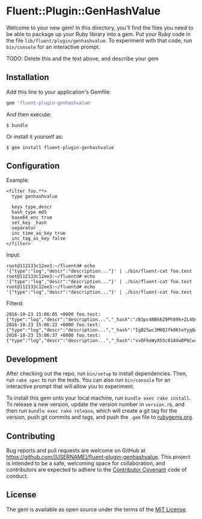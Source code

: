 # Fluent::Plugin::GenHashValue

Welcome to your new gem! In this directory, you'll find the files you need to be able to package up your Ruby library into a gem. Put your Ruby code in the file `lib/fluent/plugin/genhashvalue`. To experiment with that code, run `bin/console` for an interactive prompt.

TODO: Delete this and the text above, and describe your gem

## Installation

Add this line to your application's Gemfile:

```ruby
gem 'fluent-plugin-genhashvalue'
```

And then execute:

    $ bundle

Or install it yourself as:

    $ gem install fluent-plugin-genhashvalue


## Configuration

Example:

    <filter foo.**>
      type genhashvalue

      keys type,descr
      hash_type md5
      base64_enc true
      set_key _hash
      separator _
      inc_time_as_key true
      inc_tag_as_key false
    </filter>


Input:

    root@112133c12ee3:~/fluentd# echo '{"type":"log","descr":"description..."}' | ./bin/fluent-cat foo.test
    root@112133c12ee3:~/fluentd# echo '{"type":"log","descr":"description..."}' | ./bin/fluent-cat foo.test
    root@112133c12ee3:~/fluentd# echo '{"type":"log","descr":"description..."}' | ./bin/fluent-cat foo.test

Filterd:

    2016-10-23 15:06:05 +0000 foo.test: {"type":"log","descr":"description...","_hash":"/B3pc4NBk6Z9Ph89k+ZL4Q=="}
    2016-10-23 15:06:22 +0000 foo.test: {"type":"log","descr":"description...","_hash":"IgB25wc3M0QJfk0KteYygQ=="}
    2016-10-23 15:06:37 +0000 foo.test: {"type":"log","descr":"description...","_hash":"vvDF6eWyX5Sc01AVw8P6Cw=="}


## Development

After checking out the repo, run `bin/setup` to install dependencies. Then, run `rake spec` to run the tests. You can also run `bin/console` for an interactive prompt that will allow you to experiment.

To install this gem onto your local machine, run `bundle exec rake install`. To release a new version, update the version number in `version.rb`, and then run `bundle exec rake release`, which will create a git tag for the version, push git commits and tags, and push the `.gem` file to [rubygems.org](https://rubygems.org).

## Contributing

Bug reports and pull requests are welcome on GitHub at https://github.com/[USERNAME]/fluent-plugin-genhashvalue. This project is intended to be a safe, welcoming space for collaboration, and contributors are expected to adhere to the [Contributor Covenant](http://contributor-covenant.org) code of conduct.


## License

The gem is available as open source under the terms of the [MIT License](http://opensource.org/licenses/MIT).

